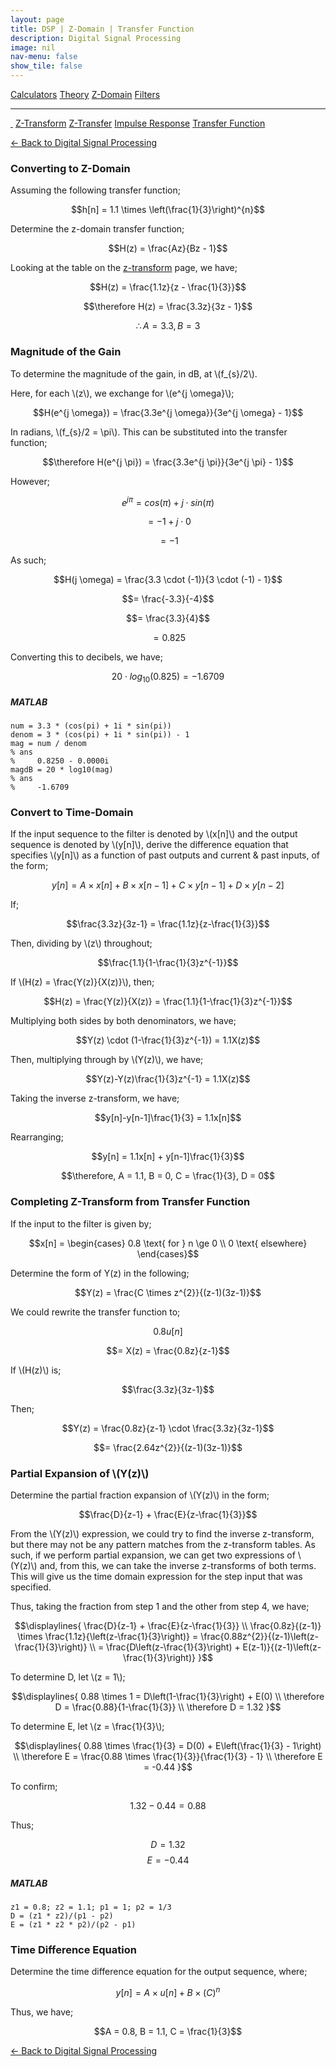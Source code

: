```yaml
---
layout: page
title: DSP | Z-Domain | Transfer Function
description: Digital Signal Processing
image: nil
nav-menu: false
show_tile: false
---
```


<script type="text/javascript" id="MathJax-script" async
  src="https://cdn.jsdelivr.net/npm/mathjax@3/es5/tex-mml-chtml.js">
</script>
<script>
MathJax = {
  tex: {
    inlineMath: [['\\(', '\\)']]
  }
};
</script>

<a href="../calculators.html" class="button small">Calculators</a>
<a href="../theory" class="button small">Theory</a>
<a href="../z-domain" class="button special small">Z-Domain</a>
<a href="../filters" class="button small">Filters</a>

<hr />

<a href="./" style="border-bottom: none;"><i class="icon fa-home">&nbsp;</i></a>
<a href="z-transform.html" class="button small">Z-Transform</a>
<a href="z-transfer.html" class="button special small">Z-Transfer</a>
<a href="impulse-response.html" class="button small">Impulse Response</a>
<a href="transfer-function.html" class="button small">Transfer Function</a>

<a href="/digital-signal-processing">&#x2190; Back to Digital Signal Processing</a>

### Converting to Z-Domain

Assuming the following transfer function;

$$h[n] = 1.1 \times \left(\frac{1}{3}\right)^{n}$$

Determine the z-domain transfer function;

$$H(z) = \frac{Az}{Bz - 1}$$

Looking at the table on the <a href="z-transform.html">z-transform</a> page, we have;

$$H(z) = \frac{1.1z}{z - \frac{1}{3}}$$

$$\therefore H(z) = \frac{3.3z}{3z - 1}$$

$$\therefore A = 3.3, B = 3$$

### Magnitude of the Gain

To determine the magnitude of the gain, in dB, at \\(f_{s}/2\\).

Here, for each \\(z\\), we exchange for \\(e^{j \omega}\\);

$$H(e^{j \omega}) = \frac{3.3e^{j \omega}}{3e^{j \omega} - 1}$$

In radians, \\(f_{s}/2 = \pi\\). This can be substituted into the transfer function;

$$\therefore H(e^{j \pi}) = \frac{3.3e^{j \pi}}{3e^{j \pi} - 1}$$

However;

$$e^{j \pi} = cos(\pi) + j \cdot sin(\pi)$$

$$= -1 + j \cdot 0$$

$$= -1$$

As such;

$$H(j \omega) = \frac{3.3 \cdot (-1)}{3 \cdot (-1) - 1}$$

$$= \frac{-3.3}{-4}$$

$$= \frac{3.3}{4}$$

$$= 0.825$$

Converting this to decibels, we have;

$$20 \cdot log_{10}(0.825) = -1.6709$$

##### MATLAB

    num = 3.3 * (cos(pi) + 1i * sin(pi))
    denom = 3 * (cos(pi) + 1i * sin(pi)) - 1
    mag = num / denom
    % ans
    %     0.8250 - 0.0000i
    magdB = 20 * log10(mag)
    % ans
    %     -1.6709

### Convert to Time-Domain

If the input sequence to the filter is denoted by \\(x[n]\\) and the output sequence is denoted by \\(y[n]\\), derive the difference equation that specifies \\(y[n]\\) as a function of past outputs and current & past inputs, of the form;

$$y[n] = A \times x[n] + B \times x[n-1] + C \times y[n-1] + D \times y[n-2]$$

If;

$$\frac{3.3z}{3z-1} = \frac{1.1z}{z-\frac{1}{3}}$$

Then, dividing by \\(z\\) throughout;

$$\frac{1.1}{1-\frac{1}{3}z^{-1}}$$

If \\(H(z) = \frac{Y(z)}{X(z)}\\), then;

$$H(z) = \frac{Y(z)}{X(z)} = \frac{1.1}{1-\frac{1}{3}z^{-1}}$$

Multiplying both sides by both denominators, we have;

$$Y(z) \cdot (1-\frac{1}{3}z^{-1}) = 1.1X(z)$$

Then, multiplying through by \\(Y(z)\\), we have;

$$Y(z)-Y(z)\frac{1}{3}z^{-1} = 1.1X(z)$$

Taking the inverse z-transform, we have;

$$y[n]-y[n-1]\frac{1}{3} = 1.1x[n]$$

Rearranging;

$$y[n] = 1.1x[n] + y[n-1]\frac{1}{3}$$

$$\therefore, A = 1.1, B = 0, C = \frac{1}{3}, D = 0$$

### Completing Z-Transform from Transfer Function

If the input to the filter is given by;

$$x[n] = \begin{cases} 
0.8 \text{ for } n \ge 0 \\ 
0 \text{ elsewhere}
\end{cases}$$

Determine the form of Y(z) in the following;

$$Y(z) = \frac{C \times z^{2}}{(z-1)(3z-1)}$$

We could rewrite the transfer function to;

$$0.8u[n]$$

$$= X(z) = \frac{0.8z}{z-1}$$

If \\(H(z)\\) is;

$$\frac{3.3z}{3z-1}$$

Then;

$$Y(z) = \frac{0.8z}{z-1} \cdot \frac{3.3z}{3z-1}$$

$$= \frac{2.64z^{2}}{(z-1)(3z-1)}$$

### Partial Expansion of \\(Y(z)\\)

Determine the partial fraction expansion of \\(Y(z)\\) in the form;

$$\frac{D}{z-1} + \frac{E}{z-\frac{1}{3}}$$

From the \\(Y(z)\\) expression, we could try to find the inverse z-transform, but there may not be any pattern matches from the z-transform tables. As such, if we perform partial expansion, we can get two expressions of \\(Y(z)\\) and, from this, we can take the inverse z-transforms of both terms. This will give us the time domain expression for the step input that was specified.

Thus, taking the fraction from step 1 and the other from step 4, we have;

$$\displaylines{
\frac{D}{z-1} + \frac{E}{z-\frac{1}{3}} \\
\frac{0.8z}{(z-1)} \times \frac{1.1z}{\left(z-\frac{1}{3}\right)} = \frac{0.88z^{2}}{(z-1)\left(z-\frac{1}{3}\right)} \\
= \frac{D\left(z-\frac{1}{3}\right) + E(z-1)}{(z-1)\left(z-\frac{1}{3}\right)}
}$$

To determine D, let \\(z = 1\\);

$$\displaylines{
0.88 \times 1 = D\left(1-\frac{1}{3}\right) + E(0) \\
\therefore D = \frac{0.88}{1-\frac{1}{3}} \\
\therefore D = 1.32
}$$

To determine E, let \\(z = \frac{1}{3}\\);

$$\displaylines{
0.88 \times \frac{1}{3} = D(0) + E\left(\frac{1}{3} - 1\right) \\
\therefore E = \frac{0.88 \times \frac{1}{3}}{\frac{1}{3} - 1} \\
\therefore E = -0.44
}$$

To confirm;

$$1.32 - 0.44 = 0.88$$

Thus;

$$D = 1.32$$
$$E = -0.44$$

##### MATLAB

    z1 = 0.8; z2 = 1.1; p1 = 1; p2 = 1/3
    D = (z1 * z2)/(p1 - p2)
    E = (z1 * z2 * p2)/(p2 - p1)

### Time Difference Equation

Determine the time difference equation for the output sequence, where;

$$y[n] = A \times u[n] + B \times (C)^{n}$$

Thus, we have;

$$A = 0.8, B = 1.1, C = \frac{1}{3}$$

<a href="/digital-signal-processing">&#x2190; Back to Digital Signal Processing</a>

